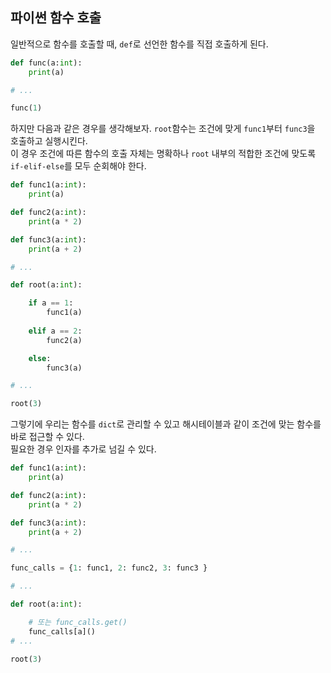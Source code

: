 ## 파이썬 함수 호출

일반적으로 함수를 호출할 때, `def`로 선언한 함수를 직접 호출하게 된다.

```python
def func(a:int):
    print(a)

# ...

func(1)
```

하지만 다음과 같은 경우를 생각해보자. `root`함수는 조건에 맞게 `func1`부터 `func3`을 호출하고 실행시킨다.   
이 경우 조건에 따른 함수의 호출 자체는 명확하나 `root` 내부의 적합한 조건에 맞도록 `if-elif-else`를 모두 순회해야 한다.


```python
def func1(a:int):
    print(a)

def func2(a:int):
    print(a * 2)

def func3(a:int):
    print(a + 2)

# ...

def root(a:int):

    if a == 1:
        func1(a)
    
    elif a == 2:
        func2(a)

    else:
        func3(a)

# ...

root(3)
```

그렇기에 우리는 함수를 `dict`로 관리할 수 있고 해시테이블과 같이 조건에 맞는 함수를 바로 접근할 수 있다.  
필요한 경우 인자를 추가로 넘길 수 있다.


```python
def func1(a:int):
    print(a)

def func2(a:int):
    print(a * 2)

def func3(a:int):
    print(a + 2)

# ...

func_calls = {1: func1, 2: func2, 3: func3 }

# ...

def root(a:int):

    # 또는 func_calls.get()
    func_calls[a]()
# ...

root(3)
```

